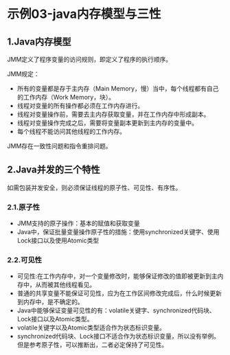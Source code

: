 # 示例03-java内存模型与三性

## 1.Java内存模型

JMM定义了程序变量的访问规则，即定义了程序的执行顺序。

JMM规定：
- 所有的变量都是存于主内存（Main Memory，慢）当中，每个线程都有自己的工作内存（Work Memory，块）。
- 线程对变量的所有操作都必须在工作内存进行。
- 线程对变量操作前，需要去主内存获取变量，并在工作内存中形成副本。
- 线程对变量操作完成之后，需要将变量副本更新到主内存的变量中。
- 每个线程不能访问其他线程的工作内存。

JMM存在一致性问题和指令重排问题。

## 2.Java并发的三个特性

如需包装并发安全，则必须保证线程的原子性、可见性、有序性。

### 2.1.原子性

- JMM支持的原子操作：基本的赋值和获取变量
- Java中，保证批量变量操作原子性的措施：使用synchronized关键字、使用Lock接口以及使用Atomic类型

### 2.2.可见性

- 可见性:在工作内存中，对一个变量修改时，能够保证修改的值即被更新到主内存中，从而被其他线程看见。
- 普通的共享变量不能保证可见性，应为在工作区间修改完成后，什么时候更新到内存中，是不确定的。
- Java中能够保证变量可见性的有：volatile关键字、synchronized代码块、Lock接口以及Atomic类型。
- volatile关键字以及Atomic类型适合作为状态标识变量。
- synchronized代码块、Lock接口不适合作为状态标识变量，所以没有举例。但是参考原子性，可以推断出，二者必定保持了可见性。
